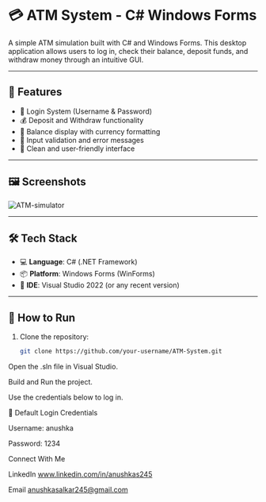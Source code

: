 # 💳 ATM System - C# Windows Forms

A simple ATM simulation built with C# and Windows Forms. This desktop application allows users to log in, check their balance, deposit funds, and withdraw money through an intuitive GUI.

---

## 🧰 Features

- 🔐 Login System (Username & Password)
- 💰 Deposit and Withdraw functionality
- 🧾 Balance display with currency formatting
- 🚦 Input validation and error messages
- 🎨 Clean and user-friendly interface

---

## 🖼️ Screenshots
![ATM-simulator](https://github.com/user-attachments/assets/56a32c50-4374-4cd1-9342-a00c18f86a10)


---

## 🛠️ Tech Stack

- 💻 **Language**: C# (.NET Framework)
- 📦 **Platform**: Windows Forms (WinForms)
- 🎨 **IDE**: Visual Studio 2022 (or any recent version)

---

## 🚀 How to Run

1. Clone the repository:
   ```bash
   git clone https://github.com/your-username/ATM-System.git
Open the .sln file in Visual Studio.

Build and Run the project.

Use the credentials below to log in.

🔐 Default Login Credentials


Username: anushka

Password: 1234

 Connect With Me

 
 LinkedIn
         www.linkedin.com/in/anushkas245

         
 Email
         anushkasalkar245@gmail.com

